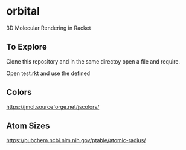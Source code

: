 # orbital
3D Molecular Rendering in Racket

## To Explore
Clone this repository and in the same directoy open a file and require.

Open test.rkt and use the defined 


## Colors
https://jmol.sourceforge.net/jscolors/

## Atom Sizes
https://pubchem.ncbi.nlm.nih.gov/ptable/atomic-radius/


